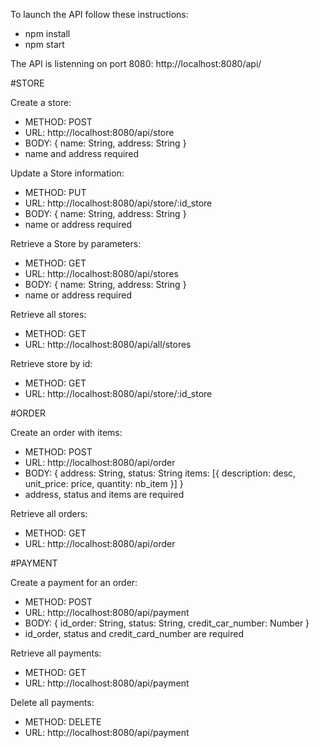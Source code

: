 To launch the API follow these instructions:

- npm install
- npm start

The API is listenning on port 8080: http://localhost:8080/api/

#STORE

Create a store:
- METHOD: POST
- URL: http://localhost:8080/api/store
- BODY: {
    name: String,
    address: String
}
- name and address required

Update a Store information:
- METHOD: PUT
- URL: http://localhost:8080/api/store/:id_store
- BODY: {
    name: String,
    address: String
}
- name or address required

Retrieve a Store by parameters:
- METHOD: GET
- URL: http://localhost:8080/api/stores
- BODY: {
    name: String,
    address: String
}
- name or address required

Retrieve all stores:
- METHOD: GET
- URL: http://localhost:8080/api/all/stores

Retrieve store by id:
- METHOD: GET
- URL: http://localhost:8080/api/store/:id_store

#ORDER

Create an order with items:
- METHOD: POST
- URL: http://localhost:8080/api/order
- BODY: {
    address: String,
    status: String
    items: [{
        description: desc,
        unit_price: price,
        quantity: nb_item
    }]
}
- address, status and items are required

Retrieve all orders:
- METHOD: GET
- URL: http://localhost:8080/api/order

#PAYMENT

Create a payment for an order:
- METHOD: POST
- URL: http://localhost:8080/api/payment
- BODY: {
    id_order: String,
    status: String,
    credit_car_number: Number
}
- id_order, status and credit_card_number are required

Retrieve all payments:
- METHOD: GET
- URL: http://localhost:8080/api/payment

Delete all payments:
- METHOD: DELETE
- URL: http://localhost:8080/api/payment